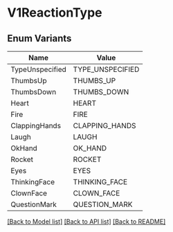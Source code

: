 # V1ReactionType

## Enum Variants

| Name | Value |
|---- | -----|
| TypeUnspecified | TYPE_UNSPECIFIED |
| ThumbsUp | THUMBS_UP |
| ThumbsDown | THUMBS_DOWN |
| Heart | HEART |
| Fire | FIRE |
| ClappingHands | CLAPPING_HANDS |
| Laugh | LAUGH |
| OkHand | OK_HAND |
| Rocket | ROCKET |
| Eyes | EYES |
| ThinkingFace | THINKING_FACE |
| ClownFace | CLOWN_FACE |
| QuestionMark | QUESTION_MARK |


[[Back to Model list]](../README.md#documentation-for-models) [[Back to API list]](../README.md#documentation-for-api-endpoints) [[Back to README]](../README.md)


